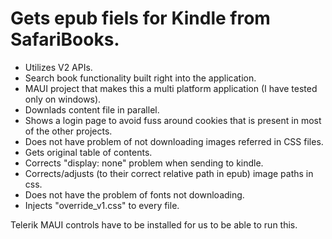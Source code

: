 # Gets epub fiels for Kindle from SafariBooks.
- Utilizes V2 APIs.
- Search book functionality built right into the application.
- MAUI project that makes this a multi platform application (I have tested only on windows).
- Downlads content file in parallel. 
- Shows a login page to avoid fuss around cookies that is present in most of the other projects.
- Does not have problem of not downloading images referred in CSS files.
- Gets original table of contents.
- Corrects "display: none" problem when sending to kindle.
- Corrects/adjusts (to their correct relative path in epub) image paths in css.
- Does not have the problem of fonts not downloading.
- Injects "override_v1.css" to every file.

Telerik MAUI controls have to be installed for us to be able to run this.